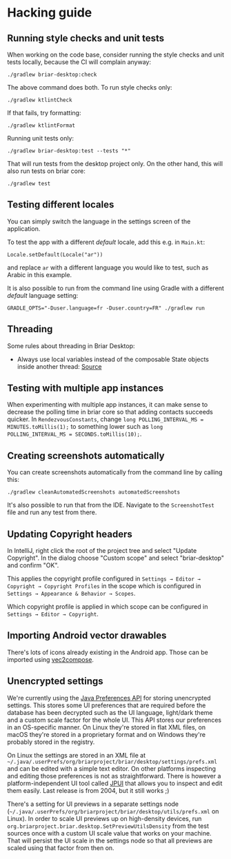 # Hacking guide

## Running style checks and unit tests

When working on the code base, consider running the style checks and unit
tests locally, because the CI will complain anyway:

    ./gradlew briar-desktop:check

The above command does both. To run style checks only:

    ./gradlew ktlintCheck

If that fails, try formatting:

    ./gradlew ktlintFormat

Running unit tests only:

    ./gradlew briar-desktop:test --tests "*"

That will run tests from the desktop project only. On the other hand, this
will also run tests on briar core:

    ./gradlew test

## Testing different locales

You can simply switch the language in the settings screen of the application.

To test the app with a different *default* locale, add this e.g. in `Main.kt`:

```
Locale.setDefault(Locale("ar"))
```

and replace `ar` with a different language you would like to test, such as
Arabic in this example.

It is also possible to run from the command line using Gradle with a
different *default* language setting:

```
GRADLE_OPTS="-Duser.language=fr -Duser.country=FR" ./gradlew run
```

## Threading

Some rules about threading in Briar Desktop:

* Always use local variables instead of the composable State objects inside
  another
  thread: [Source](https://code.briarproject.org/briar/briar-desktop/-/merge_requests/55#note_57632)

## Testing with multiple app instances

When experimenting with multiple app instances, it can make sense to
decrease the polling time in briar core so that adding contacts succeeds
quicker. In `RendezvousConstants`, change
`long POLLING_INTERVAL_MS = MINUTES.toMillis(1);`
to something lower such as
`long POLLING_INTERVAL_MS = SECONDS.toMillis(10);`.

## Creating screenshots automatically

You can create screenshots automatically from the command line by calling this:

    ./gradlew cleanAutomatedScreenshots automatedScreenshots

It's also possible to run that from the IDE. Navigate to the `ScreenshotTest`
file and run any test from there.

## Updating Copyright headers

In IntelliJ, right click the root of the project tree and select
"Update Copyright". In the dialog choose "Custom scope" and select
"briar-desktop" and confirm "OK".

This applies the copyright profile configured in
`Settings → Editor → Copyright → Copyright Profiles`
in the scope which is configured in
`Settings → Appearance & Behavior → Scopes`.

Which copyright profile is applied in which scope can be configured in
`Settings → Editor → Copyright`.

## Importing Android vector drawables

There's lots of icons already existing in the Android app.
Those can be imported using [vec2compose](https://github.com/LennartEgb/vec2compose).

## Unencrypted settings

We're currently using the [Java Preferences
API](https://docs.oracle.com/javase/8/docs/api/java/util/prefs/Preferences.html)
for storing unencrypted settings. This stores some UI preferences that are
required before the database has been decrypted such as the UI language,
light/dark theme and a custom scale factor for the whole UI.
This API stores our preferences in an OS-specific manner.
On Linux they're stored in flat XML files,
on macOS they're stored in a proprietary format
and on Windows they're probably stored in the registry.

On Linux the settings are stored in an XML file at
`~/.java/.userPrefs/org/briarproject/briar/desktop/settings/prefs.xml` and can
be edited with a simple text editor. On other platforms inspecting and editing
those preferences is not as straightforward. There is however a
platform-independent UI tool called [JPUI](http://jpui.sourceforge.net/) that
allows you to inspect and edit them easily. Last release is from 2004, but it
still works ;)

There's a setting for UI previews in a separate settings node
(`~/.java/.userPrefs/org/briarproject/briar/desktop/utils/prefs.xml` on Linux).
In order to scale UI previews up on high-density devices, run
`org.briarproject.briar.desktop.SetPreviewUtilsDensity` from the test sources
once with a custom UI scale value that works on your machine.
That will persist the UI scale in the settings node so that all previews are
scaled using that factor from then on.
